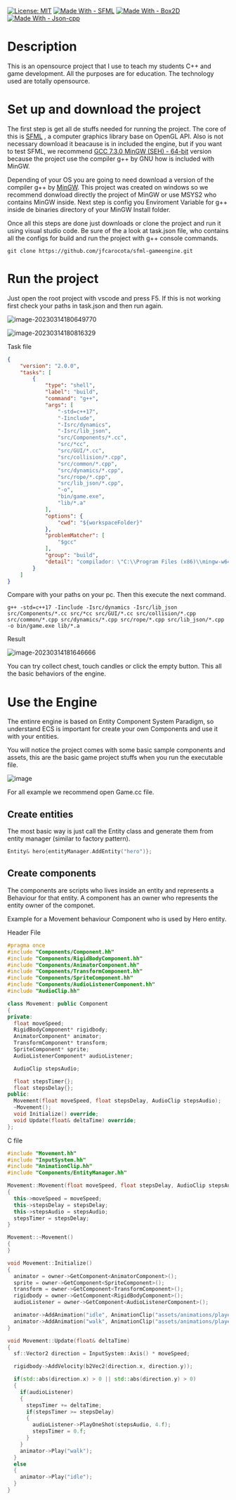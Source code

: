 [![License: MIT](https://img.shields.io/badge/License-MIT-yellow.svg)](https://github.com/jfcarocota/sfml-gameengine/blob/main/LICENSE) 
[![Made With - SFML](https://img.shields.io/badge/Made_With-SFML-2ea44f?logo=%238CC445)](https://www.sfml-dev.org/index.php)
[![Made With - Box2D](https://img.shields.io/static/v1?label=Made+With&message=Box2D&color=%23a72e2f)](https://box2d.org/documentation/md__d_1__git_hub_box2d_docs__f_a_q.html)
[![Made With - Json-cpp](https://img.shields.io/static/v1?label=Made+With&message=Json-cpp&color=blue)](https://github.com/open-source-parsers/jsoncpp)

# Description

This is an opensource project that I use to teach my students C++ and game development. All the purposes are for education. The technology used are totally opensource.

# Set up and download the project

The first step is get all de stuffs needed for running the project. The core of this is [SFML](https://www.sfml-dev.org/download/sfml/2.5.1/) , a computer graphics library base on OpenGL API. Also is not necessary download it beacause is in included the engine, but if you want to test SFML, we recommend [GCC 7.3.0 MinGW (SEH) - 64-bit](https://www.sfml-dev.org/files/SFML-2.5.1-windows-gcc-7.3.0-mingw-64-bit.zip) version because the project use the compiler g++ by GNU how is included with MinGW.

Depending of your OS you are going to need download a version of the compiler g++ by [MinGW](https://www.mingw-w64.org/downloads/). This project was created on windows so we recommend donwload directly the project of MinGW or use MSYS2 who contains MinGW inside. Next step is config you Enviroment Variable for g++ inside de binaries directory of your MinGW Install folder.

Once all this steps are done just downloads or clone the project and run it using visual studio code. Be sure of the a look at task.json file, who contains all the configs for build and run the project with g++ console commands.

`git clone https://github.com/jfcarocota/sfml-gameengine.git`

# Run the project

Just open the root project with vscode and press F5. If this is not working first check your paths in task.json and then run again.

![image-20230314180649770](https://user-images.githubusercontent.com/6539267/225180512-2786fb37-387d-46e6-bc9d-95bdddcd1758.png)

![image-20230314180816329](https://user-images.githubusercontent.com/6539267/225180538-3bd709bc-fd06-4c0f-abdb-8e0f8e643ab1.png)

Task file

```json
{
	"version": "2.0.0",
	"tasks": [
		{
			"type": "shell",
			"label": "build",
			"command": "g++",
			"args": [
				"-std=c++17",
				"-Iinclude",
				"-Isrc/dynamics",
				"-Isrc/lib_json",
				"src/Components/*.cc",
				"src/*cc",
				"src/GUI/*.cc",
				"src/collision/*.cpp",
				"src/common/*.cpp",
				"src/dynamics/*.cpp",
				"src/rope/*.cpp",
				"src/lib_json/*.cpp",
				"-o",
				"bin/game.exe",
				"lib/*.a"
			],
			"options": {
				"cwd": "${workspaceFolder}"
			},
			"problemMatcher": [
				"$gcc"
			],
			"group": "build",
			"detail": "compilador: \"C:\\Program Files (x86)\\mingw-w64\\mingw32\\bin\\g++.exe\""
		}
	]
}
```

Compare with your paths on your pc. Then this execute the next command.

`g++ -std=c++17 -Iinclude -Isrc/dynamics -Isrc/lib_json src/Components/*.cc src/*cc src/GUI/*.cc src/collision/*.cpp src/common/*.cpp src/dynamics/*.cpp src/rope/*.cpp src/lib_json/*.cpp -o bin/game.exe lib/*.a `

Result

![image-20230314181646666](https://user-images.githubusercontent.com/6539267/225180566-bb00bfec-9af7-41f7-8c2e-d66294822fa3.png)

You can try collect chest, touch candles or click the empty button. This all the basic behaviors of the engine.

# Use the Engine

The entinre engine is based on Entity Component System Paradigm, so understand ECS is important for create your own Components and use it with your entities.

You will notice the project comes with some basic sample components and assets, this are the basic game project stuffs when you run the executable file.

![image](https://user-images.githubusercontent.com/6539267/226077642-8dea029c-6c46-403c-98e4-b6136c587074.png)

For all example we recommend open Game.cc file.

## Create entities

The most basic way is just call the Entity class and generate them from entity manager (similar to factory pattern).

```cc
Entity& hero{entityManager.AddEntity("hero")};
```

## Create components

The components are scripts who lives inside an entity and represents a Behaviour for that entity. A component has an owner who represents the entity owner of the componet.

Example for a Movement behaviour Component who is used by Hero entity.

Header File
```cc
#pragma once
#include "Components/Component.hh"
#include "Components/RigidBodyComponent.hh"
#include "Components/AnimatorComponent.hh"
#include "Components/TransformComponent.hh"
#include "Components/SpriteComponent.hh"
#include "Components/AudioListenerComponent.hh"
#include "AudioClip.hh"

class Movement: public Component
{
private:
  float moveSpeed;
  RigidBodyComponent* rigidbody;
  AnimatorComponent* animator;
  TransformComponent* transform;
  SpriteComponent* sprite;
  AudioListenerComponent* audioListener;

  AudioClip stepsAudio;

  float stepsTimer{};
  float stepsDelay{};
public:
  Movement(float moveSpeed, float stepsDelay, AudioClip stepsAudio);
  ~Movement();
  void Initialize() override;
  void Update(float& deltaTime) override;
};
```
C file

```cc
#include "Movement.hh"
#include "InputSystem.hh"
#include "AnimationClip.hh"
#include "Components/EntityManager.hh"

Movement::Movement(float moveSpeed, float stepsDelay, AudioClip stepsAudio)
{
  this->moveSpeed = moveSpeed;
  this->stepsDelay = stepsDelay;
  this->stepsAudio = stepsAudio;
  stepsTimer = stepsDelay;
}

Movement::~Movement()
{
}

void Movement::Initialize()
{
  animator = owner->GetComponent<AnimatorComponent>();
  sprite = owner->GetComponent<SpriteComponent>();
  transform = owner->GetComponent<TransformComponent>();
  rigidbody = owner->GetComponent<RigidBodyComponent>();
  audioListener = owner->GetComponent<AudioListenerComponent>();

  animator->AddAnimation("idle", AnimationClip("assets/animations/player/idle.json"));
  animator->AddAnimation("walk", AnimationClip("assets/animations/player/walk.json"));
}

void Movement::Update(float& deltaTime)
{
  sf::Vector2 direction = InputSystem::Axis() * moveSpeed;

  rigidbody->AddVelocity(b2Vec2(direction.x, direction.y));

  if(std::abs(direction.x) > 0 || std::abs(direction.y) > 0)
  {
    if(audioListener)
    {
      stepsTimer += deltaTime;
      if(stepsTimer >= stepsDelay)
      {
        audioListener->PlayOneShot(stepsAudio, 4.f);
        stepsTimer = 0.f;
      }
    }
    animator->Play("walk");
  }
  else
  {
    animator->Play("idle");
  }
}
```
